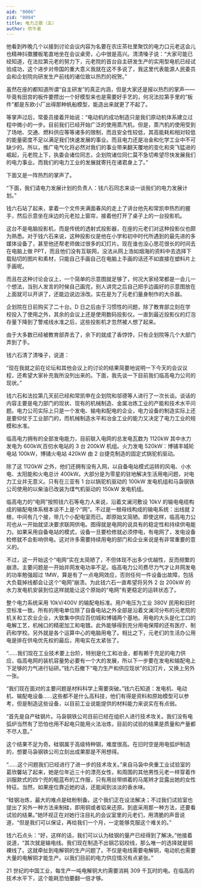 ```yaml
---
aid: "0006"
zid: "0094"
title: 电力之歌（五）
author: 吹牛者
---
```


他看到昨晚几个以接到讨论会议内容为名要在农庄茶社里聚饮的电力口元老这会儿也精神抖擞腰板笔直地坐在会议桌旁，心中很是高兴。清清嗓子说：“大家可能已经知道，在法拉第元老的努力下，元老院的首台自主研发生产的实用型电机已经试验成功，这个进步对帝国的重大意义我就在这不多说了，我这里代表能源人民委员会和企划院向研发生产前线的诸位致以热烈的祝贺。”

虽然在座的都知道所谓“自主研发”的真正内涵，但是大家还是报以热烈的掌声——毕竟有田宫的板件要攒出一个好模型来也是需要好手艺的，何况法拉第手里的“板件”都是东欧小厂出得那种帆船模型，能造出来就更了不起了。

等掌声过后，常委员接着开始说：“电动机的成功制造只是我们原动机体系建立过程中微小的一步。目前我们已经开始广泛的使用蒸汽机，但是，蒸汽机的使用受到了场地、交通、燃料供应等等诸多的限制，而且安全性较低，其高能耗和相对较低的能量密度不足以满足我们快速发展的事业。而且电力还是冶金和化学工业中不可缺少的。所以，推广电气化将必然对我们的事业带来翻天覆地的变化和突飞猛进的崛起，元老院上下，执委会诸位同志，企划院诸位同仁莫不急切希望尽快发展我们的电力事业。而我们的电力工业的发展就寄托在诸君身上了。”

下面又是一阵热烈的掌声了。

“下面，我们请电力发展计划的负责人：钱六石同志来谈一谈我们的电力发展计划。”

钱六石站了起来，拿着一个文件夹满面春风的走上了讲台他先和常凯申热烈的握手，然后示意坐在床边的元老拉上窗帘，接着他打开了桌子上的一台投影机。

这台不是电脑投影机，而是传统的透射式投影器，在座的元老们对这种投影仪也颇为熟悉。对于钱六石来说，这种投影仪是他在小学和初中时代所遇到的最先进的多媒体设备了，甚至他还帮老师做过很多的幻灯片。现在谁也没心思花很长的时间去在电脑上做 PPT，而且他们没有互联网，没法从网上浩如烟海的资料中去选择下载贴切的图片和素材，只能自己手画自己在电脑上手画的话还不如直接在塑料片上手画呢。

而且在这种讨论会议上，一个简单的示意图就足够了，何况大家经常都是一会儿一个想法，当别人发言的时候自己画完，别人讲完之后自己把手边画好的示意图放在上面就可以开讲了，还能边说边涂改。实在是为了元老们量身制作的大杀器。

企划院在日前购买了二十台。D 日之后由于习惯性的问题，除了教育部立刻在学校投入了使用之外，其余的会议上还是使用数码投影仪。一直到最近投影仪的灯泡存量下降到了警戒线水准之后，这些投影机才忽然被人想了起来。

由于大多数已经被教育部弄去了，余下的就成了香饽饽，只有企划院等几个大部门弄到了手。

钱六石清了清嗓子，说道：

“现在我就之前在论坛和其他会议上的讨论的结果简要地说明一下今天的会议议程，还希望大家补充我所没列出来的。下面，我先谈一下目前我们临高电力公司的现状。”

钱六石和法拉第几天前已经和常凯申在企划院和邬德等人进行了一次长谈。谈话的内容主要是电力部门的现状、现有的机械制造、金属冶炼工业的产能和技术水平问题。电力公司实际上只是一个发电、输电和配电的企业，电力设备的制造实际上还是要仰仗于工业部门的，而机械制造水平和冶金工业的能力又决定了电力工业的规模和水准。

临高电力拥有的全部发电能力，目前联入电网的总发电瓦数为 1120kW 其中水力发电为 600kW,百仞水电站的 3 台 200kW 机组。火力发电 520kW：博铺丰城轮电站 100kW，博铺火电站 420kW 由 2 台捷克制造的固定式锅驼机驱动。

除了这 1120kW 之外，他们还拥有没有入网，以自备电站模式运转的风电、小水电、太阳能和火电总计 400kW。大部分是为零星的驻地解决生活用电问题，对电力工业并无意义。只有在三亚有 1 台以锅驼机驱动的 100kW 发电机组和马袅钢铁公司使用的以柴油已改装为煤气机驱动的 150kW 发电机组。

临高电力的“电网”按照钱六石等电力人来说，沿着文澜河敷设 10kV 的输电电缆构成的输配电体系根本谈不上是个“网”。不过是一根母线构成的输电系统：出线就 2 根，中间有几个接，带几个小配电室而已。即原始又简陋。即使这样，临高电力公司也从一开始就坚决要求联网供电。图得就是电网的说具有的稳定性和持续供电能力。如果采用自备电站的模式，设备一旦要检修就必须停电，有电网了，发电设备检修就不会影响供电。这对许多需要持续用电的部门和企业来说是有非常重要的意义的。

不过，这一开始这个“电网”实在太简陋了，不但体现不出多少优越性，反而频繁的崩溃。主要问题是一开始并网发电功率不足。临高电力公司费尽力气才让并网发电的功率勉强超过 1MW，算是有了一点电网效应，否则任何一件设备出故障，包括大负载掉线都会让这个“电网”崩溃。为此钱六石一直希望将另外 2 台 200kW 的水力发电机安装到位这样就能让这个原始的“电网”有更稳定的运转状态了。

整个电力系统采用 10kV/400V 的输配电标准。用户电压为工业 380V 民用和旧时空标准一致。所有的用电单位除了自备电站之外全部是沿着文澜河分布的元老院的机关和工农业企业，大致集中供应百仞城和博铺两个基地。用电的大头是化工口的电解工艺，机械口的精密加工和电镀。此外能够得到充分用电保障的还有医疗、制药和学校。另外就是各个运算中心的电脑用电了。相比之下，元老们的生活办公用电是排在供电优先权的最后，用电实在太紧张了。

“……我们现在工业技术要上台阶，特别是化工和冶金，都有赖于充足的电力供应，临高电网的装机容量势必要有一个大的发展，所以下一步要在发电和输配电上下足够的力气进行钻研。”钱六石撤下“电力生产和供应现状”的幻灯片，又换上另外一张。

“我们现在面对的主要问题是材料科学上需要突破。”钱六石知道：发电机、电动机、输配电设备……这些都不是什么高科技，他们有得是资料和原始模型可以参考，但是制造这些设备，以目前工业说能提供的材料能力来说实在有点弱。

“首先是自产硅钢片。马袅钢铁公司目前已经在组织人进行技术攻关。我们没有电弧炉当然有了恐怕也用不起电只能用火法冶炼，目前的试验的结果是质量和产量都不尽人意。”

这个结果不足为奇。硅钢属于高级特种钢，难度很高。在旧时空是用电弧炉制造的，想要马袅钢铁公司立刻出成果那是不用想得。

“……这个问题我们已经进行了进一步的技术攻关。”来自马袅中央重工业试验室的葛欣馨站了起来，她是位年近三十的漂亮女性，和周围的其他男性元老一样穿着作训服款式的四个兜的粗蓝布的工作服，只有用丝带绑着的马尾辫才显露出她的女性特征。当然，如果座位靠近她的话，还能闻到淡淡的香水味。

“硅钢冶炼，最大的难点是硅粉制备。这个我们正在设法解决；不过我们试验室也提出了另外一种方法来制硅，即用铜或者铝来还原。到底采用那一种方法，还要看试验的结果。”她环视正在对她行注目礼的会议室里的元老们，用清脆的声音说道，“但是我们可以保证，再给我们一个月，一定能够克服这个难关的。”

钱六石点头：“好，这样的话，我们可以认为硅钢的量产已经得到了解决。”他接着说道，“其次就是输电线。我们现在制造不出钢芯铝绞线，那么唯一的选择就是铜裸线了。这就牵扯到电解铜的生产问题了。不仅是电线需要电解铜，电动机也需要大量的电解铜才能生产。以我们目前的电力供应情况有点紧张。”

21 世纪的中国工业，每生产一吨电解铜大约需要消耗 309 千瓦时的电。在临高的技术水平下，这个能耗恐怕要翻一倍才够。
